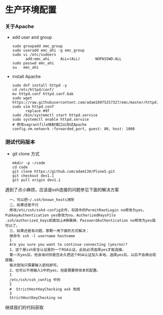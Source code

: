 # 生产环境配置
### 关于Apache
- add user and group

      sudo groupadd emc_group
      sudo useradd emc_ahi -g emc_group
      sudo vi /etc/sudoers
            add:emc_ahi     ALL=(ALL)       NOPASSWD:ALL
      sudo passwd emc_ahi
      su   emc_ahi

- install Apache

      sudo dnf install httpd -y
      cd /etc/httpd/conf/
      mv httpd.conf httpd.conf.bak
      sudo wget https://raw.githubusercontent.com/adam18975257327/emc/master/httpd.conf
      sudo vim httpd.conf
            replace #97
      sudo /bin/systemctl start httpd.service
      sudo systemctl enable httpd.service
      # 修改vagrantfile映射端口以测试Apache
      config.vm.network :forwarded_port, guest: 80, host: 1080

### 测试代码版本
- git clone 方式

      mkdir -p ~/code
      cd code
      git clone https://github.com/adam139/Plone5.git
      git checkout dev1.1
      git pull origin dev1.1
遇到了点小麻烦，应该是ssh连接的问题参见下面的解决方案

      一、可以把~/.ssh/known_hosts清除
      二、如果还是不行
      修改/etc/ssh/sshd-config文件，将其中的PermitRootLogin no修改为yes，PubkeyAuthentication yes修改为no，AuthorizedKeysFile .ssh/authorized_keys前面加上#屏蔽掉，PasswordAuthentication no修改为yes就可以了。
      三、如果还是有问题，那颗一用下面的方式解决：
      用命令 ssh -l username hostname
      1
      Are you sure you want to continue connecting (yes/no)?
      1、这个是ssh安全认证是的一个RSA认证。此处必须选择yes才能连接。
      第一次yes后，他会询问你是否永久把这个RSA认证加入本地，选择yes后，以后不会再出现提醒。
      每次登陆只需要输入密码即可。
      2、也可以不用输入1中的yes，但是需要修改本机配置。
      1
      /etc/ssh/ssh_config 中的
      2
      #  StrictHostKeyChecking ask 改成
      3
      StrictHostKeyChecking no
      
继续我们的代码获取
